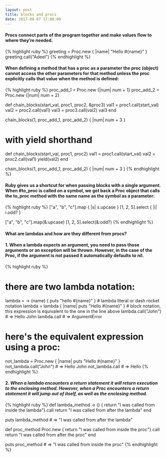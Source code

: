 ```yaml
---
layout: post
title: blocks and procs
date: 2017-08-07 17:00:00
---
```

<h4>
Procs connect parts of the program together and make values flow to where they’re needed.
</h4>

{% highlight ruby %}
greeting = Proc.new { |name| "Hello #{name}" }
greeting.call("Adeel")
{% endhighlight %}

<h4>
When defining a method that has a proc as a parameter the proc (object) cannot access the other parameters for that method unless the proc explicitly calls that value when the method is defined:
</h4>

{% highlight ruby %}
proc_add_1 = Proc.new {|num| num + 1}
proc_add_2 = Proc.new {|num| num + 2}

def chain_blocks(start_val, proc1, proc2, &proc3)
 val1 = proc1.call(start_val)
 val2 = proc2.call(val1)
 val3 = proc3.call(val2)
 val3
end

chain_blocks(1, proc_add_1, proc_add_2) { |num| num + 3 }

# with yield shorthand

def chain_blocks(start_val, proc1, proc2)
 val1 = proc1.call(start_val)
 val2 = proc2.call(val1)
 yield(val2)
end

chain_blocks(1, proc_add_1, proc_add_2) { |num| num + 3 }
{% endhighlight %}

<h4>
Ruby gives us a shortcut for when passing blocks with a single argument. When #to_proc is called on a symbol, we get back a Proc object that calls the to_proc method with the same name as the symbol as a parameter:
</h4>

{% highlight ruby %}
["a", "b", "c"].map { |s| s.upcase }
[1, 2, 5].select { |i| i.odd? }

["a", "b", "c"].map(&:upcase)
[1, 2, 5].select(&:odd?)
{% endhighlight %}

<h4>
What are lambdas and how are they different from procs?
</h4>

<h4>
<strong>1.</strong> When a lambda expects an argument, you need to pass those arguments or an exception will be thrown. However, in the case of the Proc, if the argument is not passed it automatically defaults to nil.
</h4>

{% highlight ruby %}
# there are two lambda notation:
lambda = -> (name) { puts "hello #{name}" } # lambda literal or dash rocket notation
lambda = lambda { |name| puts "Hello #{name}" } # block notation, this expression is equivalent to the one in the line above
lambda.call("John") # => Hello John
lambda.call # => ArgumentError

# here's the equivalent expression using a proc:

not_lambda = Proc.new { |name| puts "Hello #{name}" }
not_lambda.call("John") # => Hello John
not_lambda.call # => Hello
{% endhighlight %}

<h4>
<strong>2.</strong> <i>When a lambda encounters a return statement it will return execution to the enclosing method. However, when a Proc encounters a return statement it will jump out of itself, as well as the enclosing method.</i>
</h4>

{% highlight ruby %}
def lambda_method
 -> () { return "I was called from inside the lambda"}.call
 return "I was called from after the lambda"
end

puts lambda_method # => "I was called from after the lambda"

def proc_method
 Proc.new { return "I was called from inside the proc"}.call
 return "I was called from after the proc"
end

puts proc_method # => "I was called from inside the proc"
{% endhighlight %}
